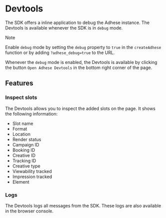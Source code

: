 # Devtools

The SDK offers a inline application to debug the Adhese instance. The Devtools is available whenever the SDK is in
`debug` mode.

> [!NOTE]
> Enable `debug` mode by setting the `debug` property to `true` in the `createAdhese` function or by adding
> `?adhese_debug=true` to the URL.

Whenever the `debug` mode is enabled, the Devtools is available by clicking the button `Open Adhese Devtools` in the
bottom right corner of the page.

## Features
### Inspect slots
The Devtools allows you to inspect the added slots on the page. It shows the following information:
- Slot name
- Format
- Location
- Render status
- Campaign ID
- Booking ID
- Creative ID
- Tracking ID
- Creative type
- Viewability tracked
- Impression tracked
- Element

### Logs
The Devtools logs all messages from the SDK. These logs are also available in the browser console.
